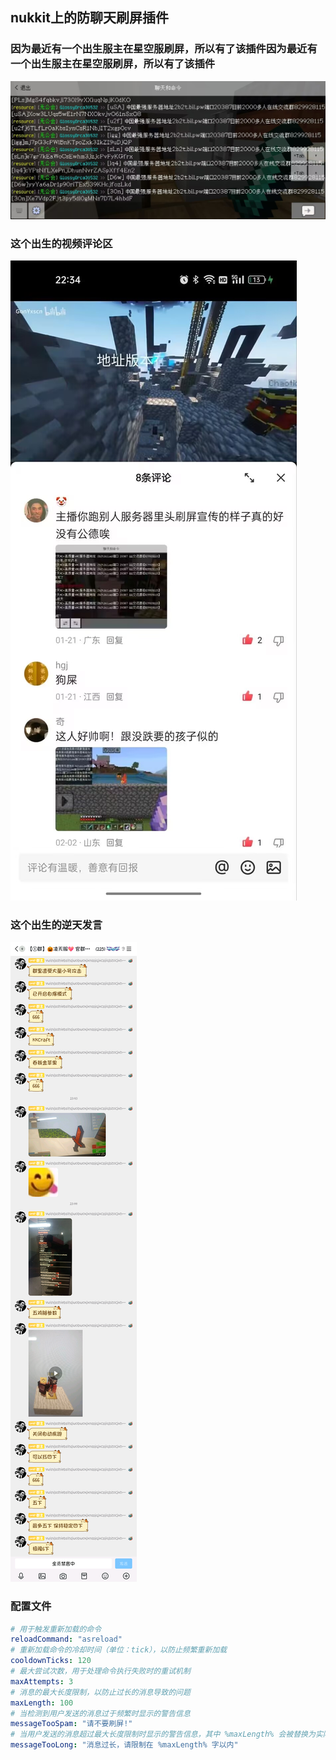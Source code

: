 ## nukkit上的防聊天刷屏插件

### 因为最近有一个出生服主在星空服刷屏，所以有了该插件因为最近有一个出生服主在星空服刷屏，所以有了该插件

![](img/1.jpg)

### 这个出生的视频评论区

![](img/2.jpg)

### 这个出生的逆天发言

![](img/3.png)

### 配置文件
```yml
# 用于触发重新加载的命令
reloadCommand: "asreload"
# 重新加载命令的冷却时间（单位：tick），以防止频繁重新加载
cooldownTicks: 120
# 最大尝试次数，用于处理命令执行失败时的重试机制
maxAttempts: 3
# 消息的最大长度限制，以防止过长的消息导致的问题
maxLength: 100
# 当检测到用户发送的消息过于频繁时显示的警告信息
messageTooSpam: "请不要刷屏!"
# 当用户发送的消息超过最大长度限制时显示的警告信息，其中 %maxLength% 会被替换为实际的最大长度值
messageTooLong: "消息过长，请限制在 %maxLength% 字以内"
```
